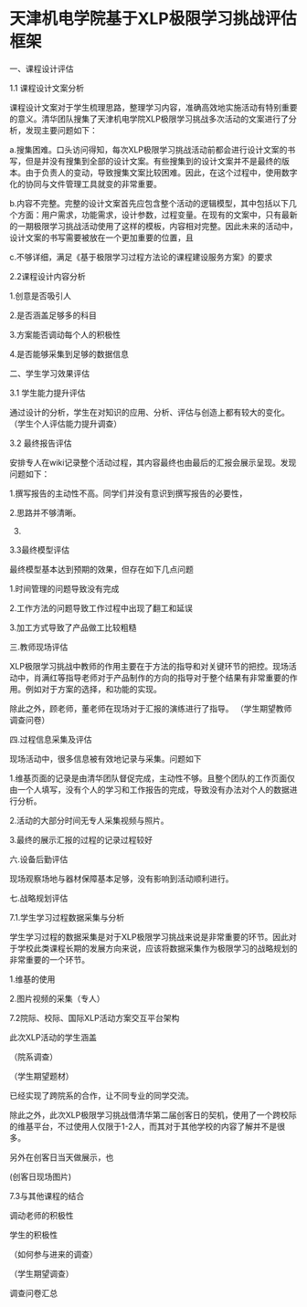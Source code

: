 # 天津机电学院基于XLP极限学习挑战评估框架

一、课程设计评估

1.1 课程设计文案分析

  课程设计文案对于学生梳理思路，整理学习内容，准确高效地实施活动有特别重要的意义。清华团队搜集了天津机电学院XLP极限学习挑战多次活动的文案进行了分析，发现主要问题如下：
  
a.搜集困难。口头访问得知，每次XLP极限学习挑战活动前都会进行设计文案的书写，但是并没有搜集到全部的设计文案。有些搜集到的设计文案并不是最终的版本。由于负责人的变动，导致搜集文案比较困难。因此，在这个过程中，使用数字化的协同与文件管理工具就变的非常重要。

b.内容不完整。完整的设计文案首先应包含整个活动的逻辑模型，其中包括以下几个方面：用户需求，功能需求，设计参数，过程变量。在现有的文案中，只有最新的一期极限学习挑战活动使用了这样的模板，内容相对完整。因此未来的活动中，设计文案的书写需要被放在一个更加重要的位置，且

c.不够详细，满足《基于极限学习过程方法论的课程建设服务方案》的要求

2.2课程设计内容分析

1.创意是否吸引人

2.是否涵盖足够多的科目

3.方案能否调动每个人的积极性

4.是否能够采集到足够的数据信息

二、学生学习效果评估

3.1 学生能力提升评估

通过设计的分析，学生在对知识的应用、分析、评估与创造上都有较大的变化。
（学生个人评估能力提升调查）

3.2 最终报告评估

安排专人在wiki记录整个活动过程，其内容最终也由最后的汇报会展示呈现。发现问题如下：

1.撰写报告的主动性不高。同学们并没有意识到撰写报告的必要性，

2.思路并不够清晰。

3.

3.3最终模型评估

最终模型基本达到预期的效果，但存在如下几点问题

1.时间管理的问题导致没有完成

2.工作方法的问题导致工作过程中出现了翻工和延误

3.加工方式导致了产品做工比较粗糙

三.教师现场评估

XLP极限学习挑战中教师的作用主要在于方法的指导和对关键环节的把控。现场活动中，肖满红等指导老师对于产品制作的方向的指导对于整个结果有非常重要的作用。例如对于方案的选择，和功能的实现。

除此之外，顾老师，董老师在现场对于汇报的演练进行了指导。
（学生期望教师调查问卷）

四.过程信息采集及评估

现场活动中，很多信息被有效地记录与采集。问题如下

1.维基页面的记录是由清华团队督促完成，主动性不够。且整个团队的工作页面仅由一个人填写，没有个人的学习和工作报告的完成，导致没有办法对个人的数据进行分析。

2.活动的大部分时间无专人采集视频与照片。

3.最终的展示汇报的过程的记录过程较好

六.设备后勤评估

现场观察场地与器材保障基本足够，没有影响到活动顺利进行。

七.战略规划评估

7.1.学生学习过程数据采集与分析

学生学习过程的数据采集是对于XLP极限学习挑战来说是非常重要的环节。因此对于学校此类课程长期的发展方向来说，应该将数据采集作为极限学习的战略规划的非常重要的一个环节。

1.维基的使用

2.图片视频的采集（专人）

7.2院际、校际、国际XLP活动方案交互平台架构

此次XLP活动的学生涵盖

（院系调查）

（学生期望题材）

已经实现了跨院系的合作，让不同专业的同学交流。

除此之外，此次XLP极限学习挑战借清华第二届创客日的契机，使用了一个跨校际的维基平台，不过使用人仅限于1-2人，而其对于其他学校的内容了解并不是很多。

另外在创客日当天做展示，也

(创客日现场图片)

7.3与其他课程的结合

调动老师的积极性

学生的积极性

（如何参与进来的调查）

（学生期望调查）

调查问卷汇总
